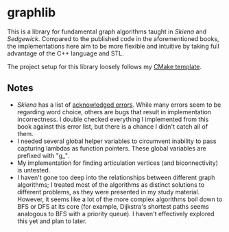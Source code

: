 # graphlib

This is a library for fundamental graph algorithms taught in *Skiena* and *Sedgewick*. Compared to the published code in the aforementioned books, the implementations here aim to be more flexible and intuitive by taking full advantage of the C++ language and STL.

The project setup for this library loosely follows my [CMake template](https://github.com/tedklin/cmake_sandbox).

## Notes

- *Skiena* has a list of [acknowledged errors](http://www3.cs.stonybrook.edu/~skiena/algorist/book/errata). While many errors seem to be regarding word choice, others are bugs that result in implementation incorrectness. I double checked everything I implemented from this book against this error list, but there is a chance I didn't catch all of them.
- I needed several global helper variables to circumvent inability to pass capturing lambdas as function pointers. These global variables are prefixed with "g_".
- My implementation for finding articulation vertices (and biconnectivity) is untested.
- I haven't gone too deep into the relationships between different graph algorithms; I treated most of the algorithms as distinct solutions to different problems, as they were presented in my study material. However, it seems like a lot of the more complex algorithms boil down to BFS or DFS at its core (for example, Dijkstra's shortest paths seems analogous to BFS with a priority queue). I haven't effectively explored this yet and plan to later.
